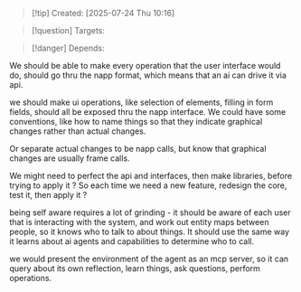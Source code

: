 
>[!tip] Created: [2025-07-24 Thu 10:16]

>[!question] Targets: 

>[!danger] Depends: 

We should be able to make every operation that the user interface would do, should go thru the napp format, which means that an ai can drive it via api.

we should make ui operations, like selection of elements, filling in form fields, should all be exposed thru the napp interface.  We could have some conventions, like how to name things so that they indicate graphical changes rather than actual changes.

Or separate actual changes to be napp calls, but know that graphical changes are usually frame calls.

We might need to perfect the api and interfaces, then make libraries, before trying to apply it ?
So each time we need a new feature, redesign the core, test it, then apply it ?

being self aware requires a lot of grinding - it should be aware of each user that is interacting with the system, and work out entity maps between people, so it knows who to talk to about things.  It should use the same way it learns about ai agents and capabilities to determine who to call.

we would present the environment of the agent as an mcp server, so it can query about its own reflection, learn things, ask questions, perform operations.